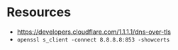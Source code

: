 # Resources 

* https://developers.cloudflare.com/1.1.1.1/dns-over-tls
* `openssl s_client -connect 8.8.8.8:853 -showcerts`

